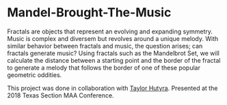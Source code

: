 # Mandel-Brought-The-Music
Fractals are objects that represent an evolving and expanding symmetry. Music is complex and diversem but revolves around a unique melody. With similar behavior between fractals and music, the question arises; can fractals generate music? Using fractals such as the Mandelbrot Set, we will calculate the distance between a starting point and the border of the fractal to generate a melody that follows the border of one of these popular geometric oddities.

This project was done in collaboration with [Taylor Hutyra](https://github.com/taylor-hutyra). Presented at the 2018 Texas Section MAA Conference.
